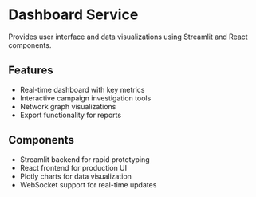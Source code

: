 # Dashboard Service

Provides user interface and data visualizations using Streamlit and React components.

## Features

- Real-time dashboard with key metrics
- Interactive campaign investigation tools
- Network graph visualizations
- Export functionality for reports

## Components

- Streamlit backend for rapid prototyping
- React frontend for production UI
- Plotly charts for data visualization
- WebSocket support for real-time updates